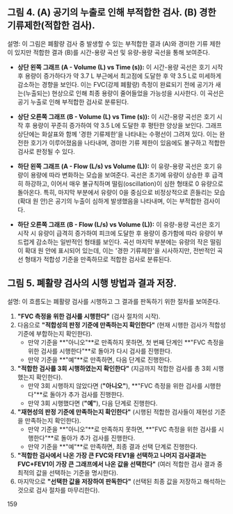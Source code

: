 ## 그림 4. (A) 공기의 누출로 인해 부적합한 검사. (B) 경한 기류제한(적합한 검사).

설명:
이 그림은 폐활량 검사 중 발생할 수 있는 부적합한 결과 (A)와 경미한 기류 제한이 있지만 적합한 결과 (B)를 시간-용량 곡선 및 유량-용량 곡선을 통해 보여준다.

*   **상단 왼쪽 그래프 (A - Volume (L) vs Time (s)):**
    이 시간-용량 곡선은 호기 시작 후 용량이 증가하다가 약 3.7 L 부근에서 최고점에 도달한 후 약 3.5 L로 미세하게 감소하는 경향을 보인다. 이는 FVC(강제 폐활량) 측정이 완료되기 전에 공기가 새는(누출되는) 현상으로 인해 최종 용량이 줄어들었을 가능성을 시사한다. 이 곡선은 공기 누출로 인해 부적합한 검사로 분류된다.

*   **상단 오른쪽 그래프 (B - Volume (L) vs Time (s)):**
    이 시간-용량 곡선은 호기 시작 후 용량이 꾸준히 증가하여 약 3.5 L에 도달한 후 평탄한 양상을 보인다. 그래프 상단에는 화살표와 함께 '경한 기류제한'을 나타내는 수평선이 그려져 있다. 이는 완전한 호기가 이루어졌음을 나타내며, 경미한 기류 제한이 있음에도 불구하고 적합한 검사로 판정될 수 있다.

*   **하단 왼쪽 그래프 (A - Flow (L/s) vs Volume (L)):**
    이 유량-용량 곡선은 호기 유량이 용량에 따라 변화하는 모습을 보여준다. 곡선은 초기에 유량이 상승한 후 급격히 하강하고, 이어서 매우 불규칙하며 떨림(oscillation)이 심한 형태로 0 유량으로 돌아온다. 특히, 마지막 부분에서 유량이 0을 중심으로 비정상적으로 흔들리는 모습(확대 원 안)은 공기의 누출이 심하게 발생했음을 나타내며, 이는 부적합한 검사이다.

*   **하단 오른쪽 그래프 (B - Flow (L/s) vs Volume (L)):**
    이 유량-용량 곡선은 호기 시작 시 유량이 급격히 증가하여 피크에 도달한 후 용량이 증가함에 따라 유량이 부드럽게 감소하는 일반적인 형태를 보인다. 곡선 마지막 부분에는 유량의 작은 떨림이 확대 원 안에 표시되어 있는데, 이는 '경한 기류제한'을 시사하지만, 전반적인 곡선 형태가 적합성 기준을 만족하므로 적합한 검사로 분류된다.

## 그림 5. 폐활량 검사의 시행 방법과 결과 저장.

설명:
이 흐름도는 폐활량 검사를 시행하고 그 결과를 판독하기 위한 절차를 보여준다.

1.  **"FVC 측정을 위한 검사를 시행한다"** (검사 절차의 시작).
2.  다음으로 **"적합성의 판정 기준에 만족하는지 확인한다"** (현재 시행한 검사가 적합성 기준에 부합하는지 확인한다).
    *   만약 기준을 **"아니오"**로 만족하지 못하면, 첫 번째 단계인 **"FVC 측정을 위한 검사를 시행한다"**로 돌아가 다시 검사를 진행한다.
    *   만약 기준을 **"예"**로 만족하면, 다음 단계로 진행한다.
3.  **"적합한 검사를 3회 시행하였는지 확인한다"** (지금까지 적합한 검사를 총 3회 시행했는지 확인한다).
    *   만약 3회 시행하지 않았다면 (**"아니오"**), **"FVC 측정을 위한 검사를 시행한다"**로 돌아가 추가 검사를 진행한다.
    *   만약 3회 시행했다면 (**"예"**), 다음 단계로 진행한다.
4.  **"재현성의 판정 기준에 만족하는지 확인한다"** (시행된 적합한 검사들이 재현성 기준을 만족하는지 확인한다).
    *   만약 기준을 **"아니오"**로 만족하지 못하면, **"FVC 측정을 위한 검사를 시행한다"**로 돌아가 추가 검사를 진행한다.
    *   만약 기준을 **"예"**로 만족하면, 최종 결과 선택 단계로 진행한다.
5.  **"적합한 검사에서 나온 가장 큰 FVC와 FEV1을 선택하고 나머지 검사결과는 FVC+FEV1이 가장 큰 그래프에서 나온 값을 선택한다"** (여러 적합한 검사 결과 중 최적의 값을 선택하는 기준을 명시한다).
6.  마지막으로 **"선택한 값을 저장하여 판독한다"** (선택된 최종 값을 저장하고 해석하는 것으로 검사 절차를 마무리한다).

<PAGE>159